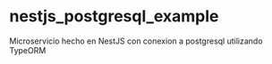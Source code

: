 # nestjs_postgresql_example
Microservicio hecho en NestJS con conexion a postgresql utilizando TypeORM
